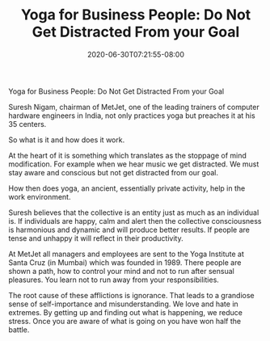 ﻿---
title: "Yoga for Business People: Do Not Get Distracted From your Goal"
date: 2020-06-30T07:21:55-08:00
description: "yoga Tips for Web Success"
featured_image: "/images/yoga.jpg"
tags: ["yoga"]
---

Yoga for Business People: Do Not Get Distracted From your Goal

Suresh Nigam, chairman of MetJet, one of the leading trainers of computer hardware engineers in India, not only practices yoga but preaches it at his 35 centers. 

So what is it and how does it work.

At the heart of it is something which translates as the stoppage of mind modification. For example when we hear music we get distracted. We must stay aware and conscious but not get distracted from our goal.

How then does yoga, an ancient, essentially private activity, help in the work environment. 

Suresh believes that the collective is an entity just as much as an individual is. If individuals are happy, calm and alert then the collective consciousness is harmonious and dynamic and will produce better results. If people are tense and unhappy it will reflect in their productivity.

At MetJet all managers and employees are sent to the Yoga Institute at Santa Cruz (in Mumbai) which was founded in 1989. There people are shown a path, how to control your mind and not to run after sensual pleasures. You learn not to run away from your responsibilities. 

The root cause of these afflictions is ignorance. That leads to a grandiose sense of self-importance and misunderstanding. We love and hate in extremes. By getting up and finding out what is happening, we reduce stress. Once you are aware of what is going on you have won half the battle.

